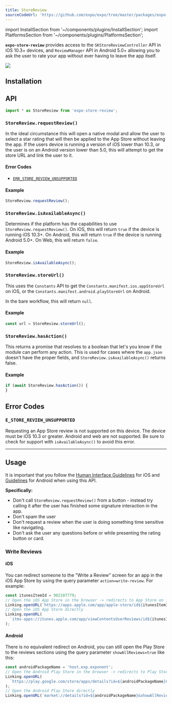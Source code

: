 ```yaml
---
title: StoreReview
sourceCodeUrl: 'https://github.com/expo/expo/tree/master/packages/expo-store-review'
---
```


import InstallSection from '~/components/plugins/InstallSection';
import PlatformsSection from '~/components/plugins/PlatformsSection';

**`expo-store-review`** provides access to the `SKStoreReviewController` API in iOS 10.3+ devices, and `ReviewManager` API in Android 5.0+ allowing you to ask the user to rate your app without ever having to leave the app itself.

<PlatformsSection android emulator ios simulator />

![](/static/images/store-review.png)

## Installation

<InstallSection packageName="expo-store-review" />

## API

```js
import * as StoreReview from 'expo-store-review';
```

### `StoreReview.requestReview()`

In the ideal circumstance this will open a native modal and allow the user to select a star rating that will then be applied to the App Store without leaving the app.
If the users device is running a version of iOS lower than 10.3, or the user is on an Android version lower than 5.0, this will attempt to get the store URL and link the user to it.

#### Error Codes

- [`ERR_STORE_REVIEW_UNSUPPORTED`](#e_store_review_unsupported)

#### Example

```js
StoreReview.requestReview();
```

### `StoreReview.isAvailableAsync()`

Determines if the platform has the capabilities to use `StoreReview.requestReview()`. On iOS, this will return `true` if the device is running iOS 10.3+. On Android, this will return `true` if the device is running Android 5.0+. On Web, this will return `false`.

#### Example

```js
StoreReview.isAvailableAsync();
```

### `StoreReview.storeUrl()`

This uses the `Constants` API to get the `Constants.manifest.ios.appStoreUrl` on iOS, or the `Constants.manifest.android.playStoreUrl` on Android.

In the bare workflow, this will return `null`.

#### Example

```js
const url = StoreReview.storeUrl();
```

### `StoreReview.hasAction()`

This returns a promise that resolves to a boolean that let's you know if the module can perform any action. This is used for cases where the `app.json` doesn't have the proper fields, and `StoreReview.isAvailableAsync()` returns false.

#### Example

```js
if (await StoreReview.hasAction()) {
}
```

## Error Codes

### `E_STORE_REVIEW_UNSUPPORTED`

Requesting an App Store review is not supported on this device. The device must be iOS 10.3 or greater. Android and web are not supported. Be sure to check for support with `isAvailableAsync()` to avoid this error.

---

## Usage

It is important that you follow the [Human Interface Guidelines](https://developer.apple.com/ios/human-interface-guidelines/system-capabilities/ratings-and-reviews/) for iOS and [Guidelines](https://developer.android.com/guide/playcore/in-app-review#when-to-request) for Android when using this API.

**Specifically:**

- Don't call `StoreReview.requestReview()` from a button - instead try calling it after the user has finished some signature interaction in the app.
- Don't spam the user
- Don't request a review when the user is doing something time sensitive like navigating.
- Don't ask the user any questions before or while presenting the rating button or card.

### Write Reviews

#### iOS

You can redirect someone to the "Write a Review" screen for an app in the iOS App Store by using the query parameter `action=write-review`. For example:

```ts
const itunesItemId = 982107779;
// Open the iOS App Store in the browser -> redirects to App Store on iOS
Linking.openURL(`https://apps.apple.com/app/apple-store/id${itunesItemId}?action=write-review`);
// Open the iOS App Store directly
Linking.openURL(
  `itms-apps://itunes.apple.com/app/viewContentsUserReviews/id${itunesItemId}?action=write-review`
);
```

#### Android

There is no equivalent redirect on Android, you can still open the Play Store to the reviews sections using the query parameter `showAllReviews=true` like this:

```ts
const androidPackageName = 'host.exp.exponent';
// Open the Android Play Store in the browser -> redirects to Play Store on Android
Linking.openURL(
  `https://play.google.com/store/apps/details?id=${androidPackageName}&showAllReviews=true`
);
// Open the Android Play Store directly
Linking.openURL(`market://details?id=${androidPackageName}&showAllReviews=true`);
```
